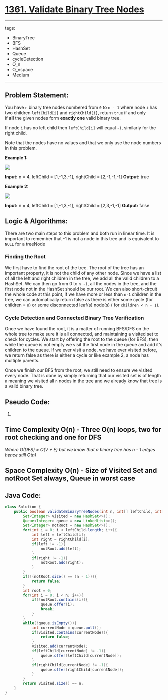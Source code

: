 # [1361. Validate Binary Tree Nodes](https://leetcode.com/problems/validate-binary-tree-nodes/)
---
tags:
  - BinaryTree
  - BFS
  - HashSet
  - Queue
  - cycleDetection
  - O_n
  - O_nspace
  - Medium
---
## Problem Statement: 

You have `n` binary tree nodes numbered from `0` to `n - 1` where node `i` has two children `leftChild[i]` and `rightChild[i]`, return `true` if and only if **all** the given nodes form **exactly one** valid binary tree.

If node `i` has no left child then `leftChild[i]` will equal `-1`, similarly for the right child.

Note that the nodes have no values and that we only use the node numbers in this problem.

**Example 1:**

![](https://assets.leetcode.com/uploads/2019/08/23/1503_ex1.png)

**Input:** n = 4, leftChild = [1,-1,3,-1], rightChild = [2,-1,-1,-1]
**Output:** true

**Example 2:**

![](https://assets.leetcode.com/uploads/2019/08/23/1503_ex2.png)

**Input:** n = 4, leftChild = [1,-1,3,-1], rightChild = [2,3,-1,-1]
**Output:** false

## Logic & Algorithms:

There are two main steps to this problem and both run in linear time. It is important to remember that -1 is not a node in this tree and is equivalent to `NULL` for a treeNode

### Finding the Root

We first have to find the root of the tree. The root of the tree has an important property, it is not the child of any other node. Since we have a list of all the left and right children in the tree, we add all the valid children to a HashSet. We can then go from 0 to `n -1`, all the nodes in the tree, and the first node not in the HashSet should be our root. We can also short-circuit the whole code at this point, if we have more or less than `n-1` children in the tree, we can automatically return false as there is either some cycle (for children = `n`) or some disconnected leaf(s) node(s) ( for `children < n - 1`).   

### Cycle Detection and Connected Binary Tree Verification 

Once we have found the root, it is a matter of running BFS/DFS on the whole tree to make sure it is all connected, and maintaining a visited set to check for cycles. We start by offering the root to the queue (for BFS), then while the queue is not empty we visit the first node in the queue and add it's children to the queue. If we ever visit a node, we have ever visited before, we return false as there is either a cycle or like example 2, a node has multiple parents. 

Once we finish our BFS from the root, we still need to ensure we visited every node. That is done by simply returning that our visited set is of length `n` meaning we visited all `n` nodes in the tree and we already know that tree is a valid binary tree. 

## Pseudo Code:

1. 
## Time Complexity O(n) - Three O(n) loops, two for root checking and one for DFS 
*Where O(DFS) = O(V + E) but we know that a binary tree has n - 1 edges hence still O(n)*
## Space Complexity O(n) - Size of Visited Set and notRoot Set always, Queue in worst case 
## Java Code:

```java
class Solution {
    public boolean validateBinaryTreeNodes(int n, int[] leftChild, int[] rightChild) {
        Set<Integer> visited = new HashSet<>(); 
        Queue<Integer> queue = new LinkedList<>();
        Set<Integer> notRoot = new HashSet<>();
        for(int i = 0; i < leftChild.length; i++){
            int left = leftChild[i];
            int right = rightChild[i];
            if(left != -1){
                notRoot.add(left);
            }
            if(right != -1){
                notRoot.add(right);
            }
        }
        if(!(notRoot.size() == (n - 1))){
            return false; 
        }
        int root = 0;
        for(int i = 0; i < n; i++){
            if(!notRoot.contains(i)){
                queue.offer(i);
                break; 
            }
        }
        while(!queue.isEmpty()){
            int currentNode = queue.poll();
            if(visited.contains(currentNode)){
                return false;
            }
            visited.add(currentNode);
            if(leftChild[currentNode] != -1){
                queue.offer(leftChild[currentNode]);
            }
            if(rightChild[currentNode] != -1){
                queue.offer(rightChild[currentNode]);
            }
        }
        return visited.size() == n; 
    }
}
```
